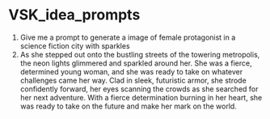 # VSK_idea_prompts

1. Give me a prompt to generate a image of female protagonist in a science fiction city with sparkles
1. As she stepped out onto the bustling streets of the towering metropolis, the neon lights glimmered and sparkled around her. She was a fierce, determined young woman, and she was ready to take on whatever challenges came her way. Clad in sleek, futuristic armor, she strode confidently forward, her eyes scanning the crowds as she searched for her next adventure. With a fierce determination burning in her heart, she was ready to take on the future and make her mark on the world.
